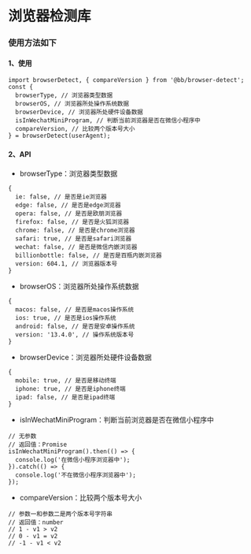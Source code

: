 # 浏览器检测库

### 使用方法如下

#### 1、使用
```
import browserDetect, { compareVersion } from '@bb/browser-detect';
const {
  browserType, // 浏览器类型数据
  browserOS, // 浏览器所处操作系统数据
  browserDevice, // 浏览器所处硬件设备数据
  isInWechatMiniProgram, // 判断当前浏览器是否在微信小程序中
  compareVersion, // 比较两个版本号大小
} = browserDetect(userAgent);
```

#### 2、API
* browserType：浏览器类型数据
```
{
  ie: false, // 是否是ie浏览器
  edge: false, // 是否是edge浏览器
  opera: false, // 是否是欧朋浏览器
  firefox: false, // 是否是火狐浏览器
  chrome: false, // 是否是chrome浏览器
  safari: true, // 是否是safari浏览器
  wechat: false, // 是否是微信内嵌浏览器
  billionbottle: false, // 是否是百瓶内嵌浏览器
  version: 604.1, // 浏览器版本号
}
```
* browserOS：浏览器所处操作系统数据
```
{
  macos: false, // 是否是macos操作系统
  ios: true, // 是否是ios操作系统
  android: false, // 是否是安卓操作系统
  version: '13.4.0', // 操作系统版本号
}
```
* browserDevice：浏览器所处硬件设备数据
```
{
  mobile: true, // 是否是移动终端
  iphone: true, // 是否是iphone终端
  ipad: false, // 是否是ipad终端
}
```
* isInWechatMiniProgram：判断当前浏览器是否在微信小程序中
```
// 无参数
// 返回值：Promise
isInWechatMiniProgram().then(() => {
  console.log('在微信小程序浏览器中');
}).catch(() => {
  console.log('不在微信小程序浏览器中');
});
```
* compareVersion：比较两个版本号大小
```
// 参数一和参数二是两个版本号字符串
// 返回值：number
// 1 - v1 > v2
// 0 - v1 = v2
// -1 - v1 < v2
```
